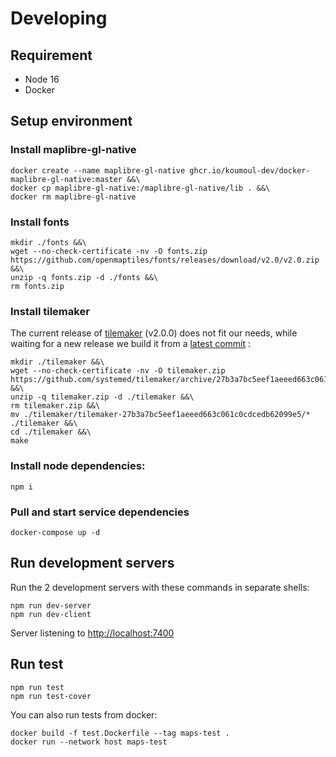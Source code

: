 # Developing

## Requirement

-   Node 16
-   Docker

## Setup environment

### Install maplibre-gl-native

    docker create --name maplibre-gl-native ghcr.io/koumoul-dev/docker-maplibre-gl-native:master &&\
    docker cp maplibre-gl-native:/maplibre-gl-native/lib . &&\
    docker rm maplibre-gl-native

### Install fonts

    mkdir ./fonts &&\
    wget --no-check-certificate -nv -O fonts.zip https://github.com/openmaptiles/fonts/releases/download/v2.0/v2.0.zip &&\
    unzip -q fonts.zip -d ./fonts &&\
    rm fonts.zip

### Install tilemaker

The current release of [tilemaker](https://github.com/systemed/tilemaker) (v2.0.0) does not fit our needs, while waiting for a new release we build it from a [latest commit](https://github.com/systemed/tilemaker/tree/27b3a7bc5eef1aeeed663c061c0cdcedb62099e5) :

    mkdir ./tilemaker &&\
    wget --no-check-certificate -nv -O tilemaker.zip https://github.com/systemed/tilemaker/archive/27b3a7bc5eef1aeeed663c061c0cdcedb62099e5.zip &&\
    unzip -q tilemaker.zip -d ./tilemaker &&\
    rm tilemaker.zip &&\
    mv ./tilemaker/tilemaker-27b3a7bc5eef1aeeed663c061c0cdcedb62099e5/* ./tilemaker &&\
    cd ./tilemaker &&\
    make

### Install node dependencies:

    npm i

### Pull and start service dependencies

    docker-compose up -d

## Run development servers

Run the 2 development servers with these commands in separate shells:

    npm run dev-server
    npm run dev-client

Server listening to [http://localhost:7400](http://localhost:7400)

## Run test

    npm run test
    npm run test-cover

You can also run tests from docker:

    docker build -f test.Dockerfile --tag maps-test .
    docker run --network host maps-test